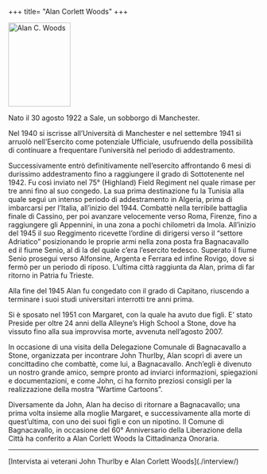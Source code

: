 +++
title= "Alan Corlett Woods"
+++

<img src="/images/files/Foto di Alan C. Woods.jpg" width="125" height="169" title="Alan C. Woods">

  
Nato il 30 agosto 1922 a Sale, un sobborgo di Manchester.

 Nel 1940 si iscrisse all’Università di Manchester e nel settembre 1941 si arruolò nell’Esercito come potenziale Ufficiale, usufruendo della possibilità di continuare a frequentare l’università nel periodo di addestramento.

 Successivamente entrò definitivamente nell’esercito affrontando 6 mesi di durissimo addestramento fino a raggiungere il grado di Sottotenente nel 1942.
 Fu così inviato nel 75° (Highland) Field Regiment nel quale rimase per tre anni fino al suo congedo.
 La sua prima destinazione fu la Tunisia alla quale seguì un intenso periodo di addestramento in Algeria, prima di imbarcarsi per l’Italia, all’inizio del 1944.
 Combattè nella terribile battaglia finale di Cassino, per poi avanzare velocemente verso Roma, Firenze, fino a raggiungere gli Appennini, in una zona a pochi chilometri da Imola.
 All’inizio del 1945 il suo Reggimento ricevette l’ordine di dirigersi verso il “settore Adriatico” posizionando le proprie armi nella zona posta fra Bagnacavallo ed il fiume Senio, al di la del quale c’era l’esercito tedesco.
  Superato il fiume Senio prosegui verso Alfonsine, Argenta e Ferrara ed infine Rovigo, dove si fermò per un periodo di riposo.
 L’ultima città raggiunta da Alan, prima di far ritorno in Patria fu Trieste.

 Alla fine del 1945 Alan fu congedato con il grado di Capitano, riuscendo a terminare i suoi studi universitari interrotti tre anni prima.

 Si è sposato nel 1951 con Margaret, con la quale ha avuto due figli. E’ stato Preside per oltre 24 anni della Alleyne’s High School a Stone, dove ha vissuto fino alla sua improvvisa morte, avvenuta nell’agosto 2007.

 In occasione di una visita della Delegazione Comunale di Bagnacavallo a Stone, organizzata per incontrare John Thurlby, Alan scoprì di avere un concittadino che combattè, come lui, a Bagnacavallo.
 Anch’egli è divenuto un nostro grande amico, sempre pronto ad inviarci informazioni, spiegazioni e documentazioni, e come John, ci ha fornito preziosi consigli per la realizzazione della mostra “Wartime Cartoons”.

Diversamente da John, Alan ha deciso di ritornare a Bagnacavallo; una prima volta insieme alla moglie Margaret, e successivamente alla morte di quest’ultima, con uno dei suoi figli e con un nipotino.
 Il Comune di Bagnacavallo, in occasione del 60° Anniversario della Liberazione della Città ha conferito a Alan Corlett Woods la Cittadinanza Onoraria. 

<hr>  
[Intervista ai veterani John Thurlby e Alan Corlett Woods](./interview/)